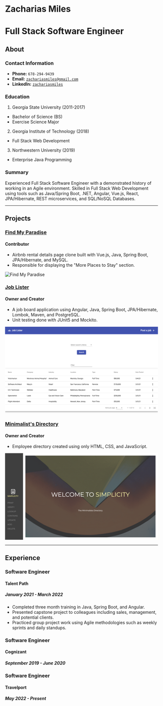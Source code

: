 # Zacharias Miles
# Full Stack Software Engineer

## About

### Contact Information
* **Phone:** `678-294-9439`
* **Email:** <a href="mailto:zachariasmiles@gmail.com">`zachariasmiles@gmail.com`</a>
* **LinkedIn:** [`zachariasmiles`](https://www.linkedin.com/in/zachariasmiles/)

### Education
1. Georgia State University (2011-2017)
* Bachelor of Science (BS)
* Exercise Science Major

2. Georgia Institute of Technology (2018)
* Full Stack Web Development

3. Northwestern University (2019)
* Enterprise Java Programming

### Summary
Experienced Full Stack Software Engineer with a demonstrated history of working in an Agile environment.
Skilled in Full Stack Web Development using tools such as Java/Spring Boot, .NET, Angular, Vue.js, React, JPA/Hibernate, REST microservices, and SQL/NoSQL Databases.

---

## Projects

### [Find My Paradise](https://github.com/Smelser-Squad/FindMyParadise)
#### Contributor
* Airbnb rental details page clone built with Vue.js, Java, Spring Boot, JPA/Hibernate, and MySQL.
* Responsible for displaying the "More Places to Stay" section.

![Find My Paradise](/assets/FMP.gif)

### [Job Lister](https://github.com/zmiles17/job-lister)
#### Owner and Creator
* A job board application using Angular, Java, Spring Boot, JPA/Hibernate, Lombok, Maven, and PostgreSQL.
* Unit testing done with JUnit5 and Mockito.

![Job Lister](/assets/joblister.png)

### [Minimalist's Directory](https://zmiles17.github.io/Minimalists-Directory/)
#### Owner and Creator
* Employee directory created using only HTML, CSS, and JavaScript.

![Minimalist's Directory](/assets/minimalistsdirectory.png)

---

## Experience
### Software Engineer
#### Talent Path
##### January 2021 - March 2022

* Completed three month training in Java, Spring Boot, and Angular.
* Presented capstone project to colleagues including sales, management, and potential clients.
* Practiced group project work using Agile methodologies such as weekly sprints and daily standups.

### Software Engineer
#### Cognizant
##### September 2019 - June 2020

### Software Engineer
#### Travelport
##### May 2022 - Present









